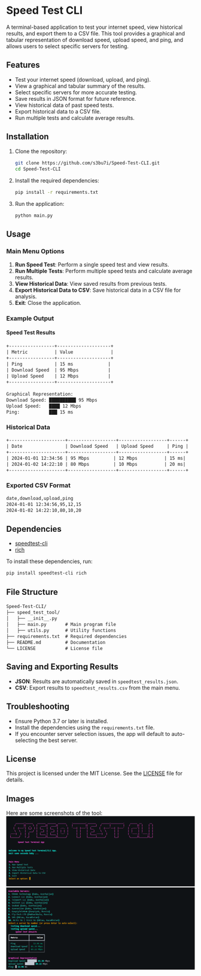 # Speed Test CLI

A terminal-based application to test your internet speed, view historical results, and export them to a CSV file. This tool provides a graphical and tabular representation of download speed, upload speed, and ping, and allows users to select specific servers for testing.

## Features

- Test your internet speed (download, upload, and ping).
- View a graphical and tabular summary of the results.
- Select specific servers for more accurate testing.
- Save results in JSON format for future reference.
- View historical data of past speed tests.
- Export historical data to a CSV file.
- Run multiple tests and calculate average results.

## Installation

1. Clone the repository:
   ```bash
   git clone https://github.com/s3bu7i/Speed-Test-CLI.git
   cd Speed-Test-CLI
   ```

2. Install the required dependencies:
   ```bash
   pip install -r requirements.txt
   ```

3. Run the application:
   ```bash
   python main.py
   ```

## Usage

### Main Menu Options

1. **Run Speed Test**: Perform a single speed test and view results.
2. **Run Multiple Tests**: Perform multiple speed tests and calculate average results.
3. **View Historical Data**: View saved results from previous tests.
4. **Export Historical Data to CSV**: Save historical data in a CSV file for analysis.
5. **Exit**: Close the application.

### Example Output

#### Speed Test Results
```plaintext
+-----------------+--------------------+
| Metric          | Value              |
+-----------------+--------------------+
| Ping            | 15 ms             |
| Download Speed  | 95 Mbps           |
| Upload Speed    | 12 Mbps           |
+-----------------+--------------------+

Graphical Representation:
Download Speed: ██████████ 95 Mbps
Upload Speed:   ████ 12 Mbps
Ping:           ███ 15 ms
```

### Historical Data
```plaintext
+---------------------+------------------+------------------+------+
| Date                | Download Speed   | Upload Speed     | Ping |
+---------------------+------------------+------------------+------+
| 2024-01-01 12:34:56 | 95 Mbps         | 12 Mbps          | 15 ms|
| 2024-01-02 14:22:10 | 80 Mbps         | 10 Mbps          | 20 ms|
+---------------------+------------------+------------------+------+
```

### Exported CSV Format
```csv
date,download,upload,ping
2024-01-01 12:34:56,95,12,15
2024-01-02 14:22:10,80,10,20
```

## Dependencies

- [speedtest-cli](https://pypi.org/project/speedtest-cli/)
- [rich](https://pypi.org/project/rich/)

To install these dependencies, run:
```bash
pip install speedtest-cli rich
```

## File Structure

```
Speed-Test-CLI/
├── speed_test_tool/
│   ├── __init__.py
│   ├── main.py       # Main program file
│   ├── utils.py      # Utility functions
├── requirements.txt  # Required dependencies
├── README.md         # Documentation
└── LICENSE           # License file
```

## Saving and Exporting Results

- **JSON**: Results are automatically saved in `speedtest_results.json`.
- **CSV**: Export results to `speedtest_results.csv` from the main menu.

## Troubleshooting

- Ensure Python 3.7 or later is installed.
- Install the dependencies using the `requirements.txt` file.
- If you encounter server selection issues, the app will default to auto-selecting the best server.

## License

This project is licensed under the MIT License. See the [LICENSE](LICENSE) file for details.

## Images

Here are some screenshots of the tool:
![Mainmenu](img/1.png)
![Functions](img/2.png)